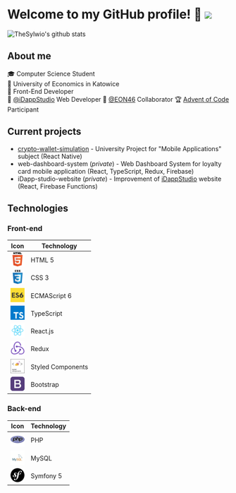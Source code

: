 # Welcome to my GitHub profile! 👋 ![](https://komarev.com/ghpvc/?username=thesylwio&label=Views&style=flat-square&color=red)

![TheSylwio's github stats](https://github-readme-stats.vercel.app/api?username=thesylwio&hide=stars,contribs&count_private=true&show_icons=true&theme=graywhite)

## About me
🎓 Computer Science Student\
🏫 University of Economics in Katowice\
🎨 Front-End Developer\
👥 [@iDappStudio](https://idappstudio.com) Web Developer
🤝 [@EON46](https://eon46.com/) Collaborator
🏆 [Advent of Code](https://github.com/TheSylwio/advent-of-code) Participant

## Current projects
* [crypto-wallet-simulation](https://github.com/TheSylwio/crypto-wallet-simulation) - University Project for "Mobile Applications" subject (React Native)
* web-dashboard-system (*private*) - Web Dashboard System for loyalty card mobile application (React, TypeScript, Redux, Firebase)
* iDapp-studio-website (*private*) - Improvement of [iDappStudio](https://idappstudio.com) website (React, Firebase Functions)

## Technologies
### Front-end

|  Icon | Technology   |
| ------------ | ------------ |
| <img height="32" width="32" src="https://raw.githubusercontent.com/github/explore/80688e429a7d4ef2fca1e82350fe8e3517d3494d/topics/html/html.png" /> | HTML 5 |
| <img height="32" width="32" src="https://raw.githubusercontent.com/github/explore/80688e429a7d4ef2fca1e82350fe8e3517d3494d/topics/css/css.png" /> | CSS 3 |
| <img height="32" width="32" src="https://raw.githubusercontent.com/github/explore/80688e429a7d4ef2fca1e82350fe8e3517d3494d/topics/es6/es6.png" /> | ECMAScript 6 |
| <img height="32" width="32" src="https://raw.githubusercontent.com/github/explore/80688e429a7d4ef2fca1e82350fe8e3517d3494d/topics/typescript/typescript.png" /> | TypeScript |
| <img height="32" width="32" src="https://raw.githubusercontent.com/github/explore/80688e429a7d4ef2fca1e82350fe8e3517d3494d/topics/react/react.png" /> | React.js |
| <img height="32" width="32" src="https://raw.githubusercontent.com/github/explore/80688e429a7d4ef2fca1e82350fe8e3517d3494d/topics/redux/redux.png" /> | Redux |
| <img height="32" width="32" src="https://raw.githubusercontent.com/github/explore/80688e429a7d4ef2fca1e82350fe8e3517d3494d/topics/styled-components/styled-components.png" /> | Styled Components |
| <img height="32" width="32" src="https://raw.githubusercontent.com/github/explore/80688e429a7d4ef2fca1e82350fe8e3517d3494d/topics/bootstrap/bootstrap.png" /> | Bootstrap |

### Back-end

|  Icon | Technology   |
| ------------ | ------------ |
| <img height="32" width="32" src="https://raw.githubusercontent.com/github/explore/ccc16358ac4530c6a69b1b80c7223cd2744dea83/topics/php/php.png" /> | PHP |
| <img height="32" width="32" src="https://raw.githubusercontent.com/github/explore/80688e429a7d4ef2fca1e82350fe8e3517d3494d/topics/mysql/mysql.png" /> | MySQL |
| <img height="32" width="32" src="https://raw.githubusercontent.com/github/explore/d0c5a5e31e1776ad62379ef5f6b703bcf107d3a3/topics/symfony/symfony.png" /> | Symfony 5 |

